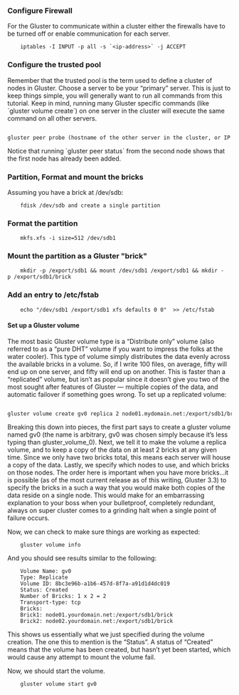 ### Configure Firewall

For the Gluster to communicate within a cluster either the firewalls
have to be turned off or enable communication for each server.

		iptables -I INPUT -p all -s `<ip-address>` -j ACCEPT

### Configure the trusted pool

Remember that the trusted pool is the term used to define a cluster of
nodes in Gluster. Choose a server to be your “primary” server. This is
just to keep things simple, you will generally want to run all commands
from this tutorial. Keep in mind, running many Gluster specific commands
(like \`gluster volume create\`) on one server in the cluster will
execute the same command on all other servers.

		gluster peer probe (hostname of the other server in the cluster, or IP address if you don’t have DNS or /etc/hosts entries)

Notice that running \`gluster peer status\` from the second node shows
that the first node has already been added.

### Partition, Format and mount the bricks

Assuming you have a brick at /dev/sdb:

		fdisk /dev/sdb and create a single partition

### Format the partition

		mkfs.xfs -i size=512 /dev/sdb1

### Mount the partition as a Gluster "brick"

		mkdir -p /export/sdb1 && mount /dev/sdb1 /export/sdb1 && mkdir -p /export/sdb1/brick

### Add an entry to /etc/fstab

		echo "/dev/sdb1 /export/sdb1 xfs defaults 0 0"  >> /etc/fstab

#### Set up a Gluster volume

The most basic Gluster volume type is a “Distribute only” volume (also
referred to as a “pure DHT” volume if you want to impress the folks at
the water cooler). This type of volume simply distributes the data
evenly across the available bricks in a volume. So, if I write 100
files, on average, fifty will end up on one server, and fifty will end
up on another. This is faster than a “replicated” volume, but isn’t as
popular since it doesn’t give you two of the most sought after features
of Gluster — multiple copies of the data, and automatic failover if
something goes wrong. To set up a replicated volume:

		gluster volume create gv0 replica 2 node01.mydomain.net:/export/sdb1/brick node02.mydomain.net:/export/sdb1/brick

Breaking this down into pieces, the first part says to create a gluster
volume named gv0 (the name is arbitrary, gv0 was chosen simply because
it’s less typing than gluster\_volume\_0). Next, we tell it to make the
volume a replica volume, and to keep a copy of the data on at least 2
bricks at any given time. Since we only have two bricks total, this
means each server will house a copy of the data. Lastly, we specify
which nodes to use, and which bricks on those nodes. The order here is
important when you have more bricks…it is possible (as of the most
current release as of this writing, Gluster 3.3) to specify the bricks
in a such a way that you would make both copies of the data reside on a
single node. This would make for an embarrassing explanation to your
boss when your bulletproof, completely redundant, always on super
cluster comes to a grinding halt when a single point of failure occurs.

Now, we can check to make sure things are working as expected:

		gluster volume info

And you should see results similar to the following:

	    Volume Name: gv0
	    Type: Replicate
	    Volume ID: 8bc3e96b-a1b6-457d-8f7a-a91d1d4dc019
	    Status: Created
	    Number of Bricks: 1 x 2 = 2
	    Transport-type: tcp
	    Bricks:
	    Brick1: node01.yourdomain.net:/export/sdb1/brick
	    Brick2: node02.yourdomain.net:/export/sdb1/brick

This shows us essentially what we just specified during the volume
creation. The one this to mention is the “Status”. A status of “Created”
means that the volume has been created, but hasn’t yet been started,
which would cause any attempt to mount the volume fail.

Now, we should start the volume.

		gluster volume start gv0
